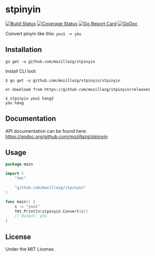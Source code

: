 stpinyin
==============

[![Build Status](https://travis-ci.org/mozillazg/stpinyin.svg?branch=master)](https://travis-ci.org/mozillazg/stpinyin)
[![Coverage Status](https://coveralls.io/repos/mozillazg/stpinyin/badge.svg?branch=master)](https://coveralls.io/r/mozillazg/stpinyin?branch=master)
[![Go Report Card](https://goreportcard.com/badge/github.com/mozillazg/stpinyin)](https://goreportcard.com/report/github.com/mozillazg/stpinyin)
[![GoDoc](https://godoc.org/github.com/mozillazg/stpinyin?status.svg)](https://godoc.org/github.com/mozillazg/stpinyin)

Convert pinyin like this: `you1 -> yōu`

Installation
------------

```
go get -u github.com/mozillazg/stpinyin
```

Install CLI tool:

```
$ go get -u github.com/mozillazg/stpinyin/stpinyin

or download from https://github.com/mozillazg/stpinyin/releases

$ stpinyin you1 hang2
yōu háng
```



Documentation
--------------

API documentation can be found here:
https://godoc.org/github.com/mozillazg/stpinyin


Usage
------

```go
package main

import (
	"fmt"

	"github.com/mozillazg/stpinyin"
)

func main() {
	s := "you1"
	fmt.Println(stpinyin.Convert(s))
	// Output: yōu
}
```

License
---------

Under the MIT License.
